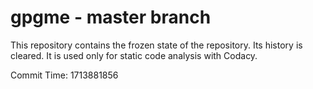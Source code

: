 # gpgme - master branch

This repository contains the frozen state of the repository.
Its history is cleared. It is used only for static code
analysis with Codacy.

Commit Time: 1713881856
